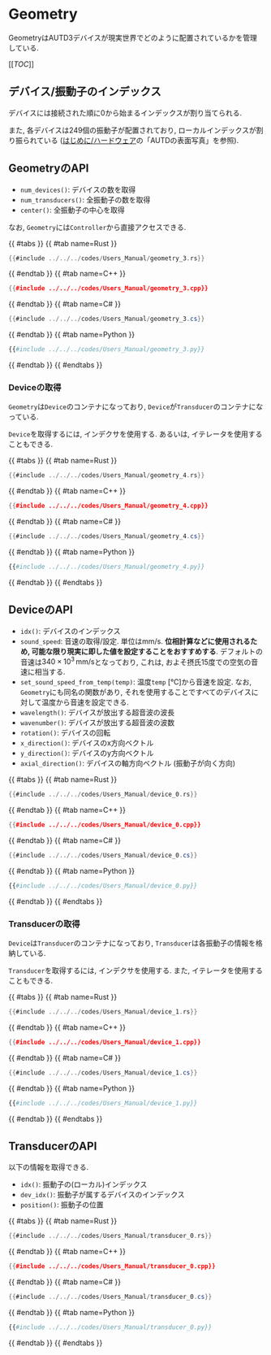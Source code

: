 # Geometry

GeometryはAUTD3デバイスが現実世界でどのように配置されているかを管理している.

[[_TOC_]]

## デバイス/振動子のインデックス

デバイスには接続された順に0から始まるインデックスが割り当てられる.

また, 各デバイスは$249$個の振動子が配置されており, ローカルインデックスが割り振られている ([はじめに/ハードウェア](../getting_started/hardware.md)の「AUTDの表面写真」を参照).

## GeometryのAPI

- `num_devices()`: デバイスの数を取得
- `num_transducers()`: 全振動子の数を取得
- `center()`: 全振動子の中心を取得

なお, `Geometry`には`Controller`から直接アクセスできる.

{{ #tabs }}
{{ #tab name=Rust }}
```rust
{{#include ../../../codes/Users_Manual/geometry_3.rs}}
```
{{ #endtab }}
{{ #tab name=C++ }}
```cpp
{{#include ../../../codes/Users_Manual/geometry_3.cpp}}
```
{{ #endtab }}
{{ #tab name=C# }}
```cs
{{#include ../../../codes/Users_Manual/geometry_3.cs}}
```
{{ #endtab }}
{{ #tab name=Python }}
```python
{{#include ../../../codes/Users_Manual/geometry_3.py}}
```
{{ #endtab }}
{{ #endtabs }}

### Deviceの取得

`Geometry`は`Device`のコンテナになっており, `Device`が`Transducer`のコンテナになっている.

`Device`を取得するには, インデクサを使用する.
あるいは, イテレータを使用することもできる.


{{ #tabs }}
{{ #tab name=Rust }}
```rust
{{#include ../../../codes/Users_Manual/geometry_4.rs}}
```
{{ #endtab }}
{{ #tab name=C++ }}
```cpp
{{#include ../../../codes/Users_Manual/geometry_4.cpp}}
```
{{ #endtab }}
{{ #tab name=C# }}
```cs
{{#include ../../../codes/Users_Manual/geometry_4.cs}}
```
{{ #endtab }}
{{ #tab name=Python }}
```python
{{#include ../../../codes/Users_Manual/geometry_4.py}}
```
{{ #endtab }}
{{ #endtabs }}

## DeviceのAPI

- `idx()`: デバイスのインデックス
- `sound_speed`: 音速の取得/設定. 単位はmm/s. **位相計算などに使用されるため, 可能な限り現実に即した値を設定することをおすすめする**. デフォルトの音速は$340\times 10^{3}\,\mathrm{mm/s}$となっており, これは, およそ摂氏15度での空気の音速に相当する.
- `set_sound_speed_from_temp(temp)`: 温度`temp` [℃]から音速を設定. なお, `Geometry`にも同名の関数があり, それを使用することですべてのデバイスに対して温度から音速を設定できる.
- `wavelength()`: デバイスが放出する超音波の波長
- `wavenumber()`: デバイスが放出する超音波の波数
- `rotation()`: デバイスの回転
- `x_direction()`: デバイスのx方向ベクトル
- `y_direction()`: デバイスのy方向ベクトル
- `axial_direction()`: デバイスの軸方向ベクトル (振動子が向く方向)


{{ #tabs }}
{{ #tab name=Rust }}
```rust
{{#include ../../../codes/Users_Manual/device_0.rs}}
```
{{ #endtab }}
{{ #tab name=C++ }}
```cpp
{{#include ../../../codes/Users_Manual/device_0.cpp}}
```
{{ #endtab }}
{{ #tab name=C# }}
```cs
{{#include ../../../codes/Users_Manual/device_0.cs}}
```
{{ #endtab }}
{{ #tab name=Python }}
```python
{{#include ../../../codes/Users_Manual/device_0.py}}
```
{{ #endtab }}
{{ #endtabs }}

### Transducerの取得

`Device`は`Transducer`のコンテナになっており, `Transducer`は各振動子の情報を格納している.

`Transducer`を取得するには, インデクサを使用する.
また, イテレータを使用することもできる.


{{ #tabs }}
{{ #tab name=Rust }}
```rust
{{#include ../../../codes/Users_Manual/device_1.rs}}
```
{{ #endtab }}
{{ #tab name=C++ }}
```cpp
{{#include ../../../codes/Users_Manual/device_1.cpp}}
```
{{ #endtab }}
{{ #tab name=C# }}
```cs
{{#include ../../../codes/Users_Manual/device_1.cs}}
```
{{ #endtab }}
{{ #tab name=Python }}
```python
{{#include ../../../codes/Users_Manual/device_1.py}}
```
{{ #endtab }}
{{ #endtabs }}

## TransducerのAPI

以下の情報を取得できる.

- `idx()`: 振動子の(ローカル)インデックス
- `dev_idx()`: 振動子が属するデバイスのインデックス
- `position()`: 振動子の位置


{{ #tabs }}
{{ #tab name=Rust }}
```rust
{{#include ../../../codes/Users_Manual/transducer_0.rs}}
```
{{ #endtab }}
{{ #tab name=C++ }}
```cpp
{{#include ../../../codes/Users_Manual/transducer_0.cpp}}
```
{{ #endtab }}
{{ #tab name=C# }}
```cs
{{#include ../../../codes/Users_Manual/transducer_0.cs}}
```
{{ #endtab }}
{{ #tab name=Python }}
```python
{{#include ../../../codes/Users_Manual/transducer_0.py}}
```
{{ #endtab }}
{{ #endtabs }}

